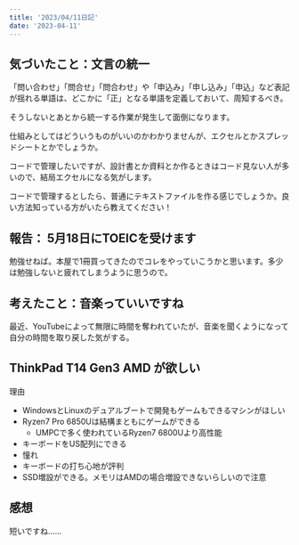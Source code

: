 ```yaml
---
title: '2023/04/11日記'
date: '2023-04-11'
---
```


## 気づいたこと：文言の統一

「問い合わせ」「問合せ」「問合わせ」や「申込み」「申し込み」「申込」など表記が揺れる単語は、どこかに「正」となる単語を定義しておいて、周知するべき。

そうしないとあとから統一する作業が発生して面倒になります。

仕組みとしてはどういうものがいいのかわかりませんが、エクセルとかスプレッドシートとかでしょうか。

コードで管理したいですが、設計書とか資料とか作るときはコード見ない人が多いので、結局エクセルになる気がします。

コードで管理するとしたら、普通にテキストファイルを作る感じでしょうか。良い方法知っている方がいたら教えてください！

## 報告： 5月18日にTOEICを受けます

勉強せねば。本屋で1冊買ってきたのでコレをやっていこうかと思います。多少は勉強しないと疲れてしまうように思うので。

## 考えたこと：音楽っていいですね

最近、YouTubeによって無限に時間を奪われていたが、音楽を聞くようになって自分の時間を取り戻した気がする。

## ThinkPad T14 Gen3 AMD が欲しい

理由

- WindowsとLinuxのデュアルブートで開発もゲームもできるマシンがほしい
- Ryzen7 Pro 6850Uは結構まともにゲームができる
  - UMPCで多く使われているRyzen7 6800Uより高性能
- キーボードをUS配列にできる
- 憧れ
- キーボードの打ち心地が評判
- SSD増設ができる。メモリはAMDの場合増設できないらしいので注意

## 感想

短いですね……
